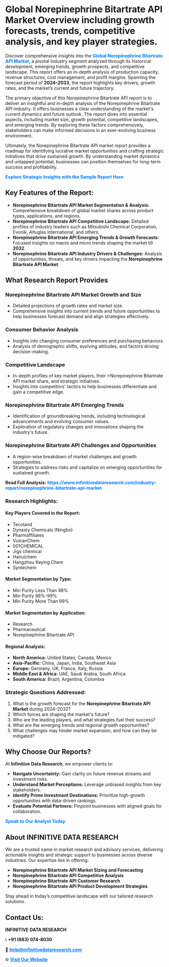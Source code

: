 <h1>Global Norepinephrine Bitartrate API Market Overview including growth forecasts, trends, competitive analysis, and key player strategies.</h1>
<p>
Discover comprehensive insights into the 
<a href="https://www.infinitivedataresearch.com/industry-report/norepinephrine-bitartrate-api-market" rel="dofollow" style="color: #007BFF; text-decoration: none;"><strong>Global Norepinephrine Bitartrate API Market</strong></a>, a pivotal industry segment analyzed through its historical development, emerging trends, growth prospects, and competitive landscape. This report offers an in-depth analysis of production capacity, revenue structures, cost management, and profit margins. Spanning the forecast period of <strong>2024–2033</strong>, the report highlights key drivers, growth rates, and the market’s current and future trajectory.
</p>
<p>
The primary objective of this Norepinephrine Bitartrate API report is to deliver an insightful and in-depth analysis of the Norepinephrine Bitartrate API industry. It offers businesses a clear understanding of the market's current dynamics and future outlook. The report dives into essential aspects, including market size, growth potential, competitive landscapes, and emerging trends. By exploring these factors comprehensively, stakeholders can make informed decisions in an ever-evolving business environment.
</p>
<p>
Ultimately, the Norepinephrine Bitartrate API market report provides a roadmap for identifying lucrative market opportunities and crafting strategic initiatives that drive sustained growth. By understanding market dynamics and untapped potential, businesses can position themselves for long-term success and profitability.
</p>
<p>
<a href="https://www.infinitivedataresearch.com/request-sample/reportId=112716" style="color: #007BFF; text-decoration: none;"><strong>Explore Strategic Insights with the Sample Report Here</strong></a>
</p>

<h2>Key Features of the Report:</h2>
<ul>
<li><strong>Norepinephrine Bitartrate API Market Segmentation & Analysis:</strong> Comprehensive breakdown of global market shares across product types, applications, and regions.</li>
<li><strong>Norepinephrine Bitartrate API Competitive Landscape:</strong> Detailed profiles of industry leaders such as Mitsubishi Chemical Corporation, Evonik, Altuglas International, and others.</li>
<li><strong>Norepinephrine Bitartrate API Emerging Trends & Growth Forecasts:</strong> Focused insights on macro and micro trends shaping the market till <strong>2032</strong>.</li>
<li><strong>Norepinephrine Bitartrate API Industry Drivers & Challenges:</strong> Analysis of opportunities, threats, and key drivers impacting the <strong>Norepinephrine Bitartrate API Market</strong>.</li>
</ul>

<h2>What Research Report Provides</h2>
<h3>Norepinephrine Bitartrate API Market Growth and Size</h3>
<ul>
<li>Detailed projections of growth rates and market size.</li>
<li>Comprehensive insights into current trends and future opportunities to help businesses forecast demand and align strategies effectively.</li>
</ul>

<h3>Consumer Behavior Analysis</h3>
<ul>
<li>Insights into changing consumer preferences and purchasing behaviors.</li>
<li>Analysis of demographic shifts, evolving attitudes, and factors driving decision-making.</li>
</ul>

<h3>Competitive Landscape</h3>
<ul>
<li>In-depth profiles of key market players, their >Norepinephrine Bitartrate API market share, and strategic initiatives.</li>
<li>Insights into competitors' tactics to help businesses differentiate and gain a competitive edge.</li>
</ul>

<h3>Norepinephrine Bitartrate API Emerging Trends</h3>
<ul>
<li>Identification of groundbreaking trends, including technological advancements and evolving consumer values.</li>
<li>Exploration of regulatory changes and innovations shaping the industry's future.</li>
</ul>

<h3>Norepinephrine Bitartrate API Challenges and Opportunities</h3>
<ul>
<li>A region-wise breakdown of market challenges and growth opportunities.</li>
<li>Strategies to address risks and capitalize on emerging opportunities for sustained growth.</li>
</ul>
<p><strong>Read Full Analysis:</strong> <a href="https://www.infinitivedataresearch.com/industry-report/norepinephrine-bitartrate-api-market" rel="dofollow" style="color: #007BFF; text-decoration: none;"><strong>https://www.infinitivedataresearch.com/industry-report/norepinephrine-bitartrate-api-market</strong></a></p>
<h3>Research Highlights:</h3>
<h4>Key Players Covered in the Report:</h4>
<ul><li>Tecoland</li><li>Dynasty Chemicals (Ningbo)</li><li>Pharmaffiliates</li><li>VulcanChem</li><li>001CHEMICAL</li><li>Jigs chemical</li><li>Hairuichem</li><li>Hangzhou Keying Chem</li><li>Syntechem</li></ul>
<h4>Market Segmentation by Type:</h4>
<ul><li>Min Purity Less Than 98%</li><li>Min Purity 98%-99%</li><li>Min Purity More Than 99%</li></ul>
<h4>Market Segmentation by Application:</h4>
<ul><li>Research</li><li>Pharmaceutical</li><li>Norepinephrine Bitartrate API</li></ul>

<h4>Regional Analysis:</h4>
<ul>
<li><strong>North America:</strong> United States, Canada, Mexico</li>
<li><strong>Asia-Pacific:</strong> China, Japan, India, Southeast Asia</li>
<li><strong>Europe:</strong> Germany, UK, France, Italy, Russia</li>
<li><strong>Middle East & Africa:</strong> UAE, Saudi Arabia, South Africa</li>
<li><strong>South America:</strong> Brazil, Argentina, Colombia</li>
</ul>

<h3>Strategic Questions Addressed:</h3>
<ol>
<li>What is the growth forecast for the <strong>Norepinephrine Bitartrate API Market</strong> during 2024–2032?</li>
<li>Which forces are shaping the market's future?</li>
<li>Who are the leading players, and what strategies fuel their success?</li>
<li>What are the emerging trends and regional growth opportunities?</li>
<li>What challenges may hinder market expansion, and how can they be mitigated?</li>
</ol>

<h2>Why Choose Our Reports?</h2>
<p>At <strong>Infinitive Data Research</strong>, we empower clients to:</p>
<ul>
<li><strong>Navigate Uncertainty:</strong> Gain clarity on future revenue streams and investment risks.</li>
<li><strong>Understand Market Perceptions:</strong> Leverage unbiased insights from key stakeholders.</li>
<li><strong>Identify Prime Investment Destinations:</strong> Prioritize high-growth opportunities with data-driven rankings.</li>
<li><strong>Evaluate Potential Partners:</strong> Pinpoint businesses with aligned goals for collaboration.</li>
</ul>
<p><a href="https://www.infinitivedataresearch.com/industry-report/norepinephrine-bitartrate-api-market" rel="dofollow" style="color: #007BFF; text-decoration: none;"><strong>Speak to Our Analyst Today</strong></a></p>

<h2>About INFINITIVE DATA RESEARCH</h2>
<p>We are a trusted name in market research and advisory services, delivering actionable insights and strategic support to businesses across diverse industries. Our expertise lies in offering:</p>
<ul>
<li><strong>Norepinephrine Bitartrate API Market Sizing and Forecasting</strong></li>
<li><strong>Norepinephrine Bitartrate API Competitive Analysis</strong></li>
<li><strong>Norepinephrine Bitartrate API Customer Research</strong></li>
<li><strong>Norepinephrine Bitartrate API Product Development Strategies</strong></li>
</ul>
<p>Stay ahead in today’s competitive landscape with our tailored research solutions.</p>

<h2>Contact Us:</h2>
<p><strong>INFINITIVE DATA RESEARCH</strong></p>
<p>📞 <strong>+91 (883) 074-8030</strong></p>
<p>📧 <strong><a href="mailto:help@infinitivedataresearch.com" style="color: #007BFF;">help@infinitivedataresearch.com</a></strong></p>
<p>🌐 <strong><a href="https://www.infinitivedataresearch.com" rel="dofollow" style="color: #007BFF;">Visit Our Website</a></strong></p>